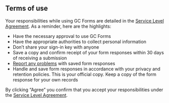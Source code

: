## Terms of use

Your responsibilities while using GC Forms are detailed in the [Service Level Agreement](#). As a reminder, here are the highlights:

- Have the necessary approval to use GC Forms
- Have the appropriate authorities to collect personal information
- Don’t share your sign-in key with anyone
- Save a copy and confirm receipt of your form responses within 30 days of receiving a submission
- [Report any problems](#) with saved form responses
- Handle and save form responses in accordance with your privacy and retention policies. 
  This is your official copy. Keep a copy of the form response for your own records

By clicking “Agree” you confirm that you accept your responsibilities under the [Service Level Agreement](#).